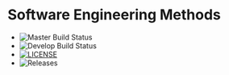 # Software Engineering Methods

- ![Master Build Status](https://github.com/PhonePyaePhyoee/sem/actions/workflows/main.yml/badge.svg?branch=master)
- ![Develop Build Status](https://github.com/PhonePyaePhyoee/sem/actions/workflows/main.yml/badge.svg?branch=develop)
- [![LICENSE](https://img.shields.io/github/license/PhonePyaePhyoee/sem.svg?style=flat-square)](https://github.com/PhonePyaePhyoee/sem/blob/master/LICENSE)
- ![Releases](https://img.shields.io/github/release/PhonePyaePhyoee/sem.svg?style=flat-square)




